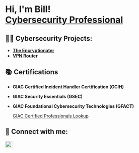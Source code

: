 <h1>Hi, I'm Bill! <br/><a href="https://www.linkedin.com/in/william-fleming-jr/">Cybersecurity Professional</a></h1>

<h2>👨‍💻 Cybersecurity Projects:</h2>

- <b>[The Encryptionater](https://github.com/wafleming1/Encryption_and_Steganography.git)</b>
- <b>[VPN Router](https://github.com/wafleming1/VPN-Router.git)</b>

<h2> 📚 Certifications</h2>

- <b> GIAC Certified Incident Handler Certification (GCIH) </b>
- <b> GIAC Security Essentials (GSEC) </b>
- <b> GIAC Foundational Cybersecurity Technologies (GFACT) </b>

  [GIAC Certified Professionals Lookup](https://www.giac.org/certified-professional/William-Fleming/222751)


<h2> 🤳 Connect with me:</h2>


[<img align="left" alt="WilliamFleming | LinkedIn" width="22px" src="https://cdn.jsdelivr.net/npm/simple-icons@v3/icons/linkedin.svg" />][linkedin]


[linkedin]: https://www.linkedin.com/in/william-fleming-jr/

<!--
**joshmadakor1/joshmadakor1** is a ✨ _special_ ✨ repository because its `README.md` (this file) appears on your GitHub profile.

Here are some ideas to get you started:

- 🔭 I’m currently working on ...
- 🌱 I’m currently learning ...
- 👯 I’m looking to collaborate on ...
- 🤔 I’m looking for help with ...
- 💬 Ask me about ...
- 📫 How to reach me: ...
- 😄 Pronouns: ...
- ⚡ Fun fact: ...
-->
